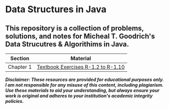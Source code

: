 # Data Structures in Java
## This repository is a collection of problems, solutions, and notes for Micheal T. Goodrich's Data Strucutres & Algorithims in Java.

| Section   | Material                           |
|-----------|------------------------------------|
| Chapter 1 | [Textbook Exercises R-1.2 to R-1.10](https://github.com/Sebastian-Alexis/Java-Problems/tree/master/src/chapter1) |

_**_Disclaimer: These resources are provided for educational purposes only. I am not responsible for any misuse of this content, including plagiarism. Use these materials to aid your understanding, but always ensure your work is original and adheres_ to your institution's academic integrity policies.**_
